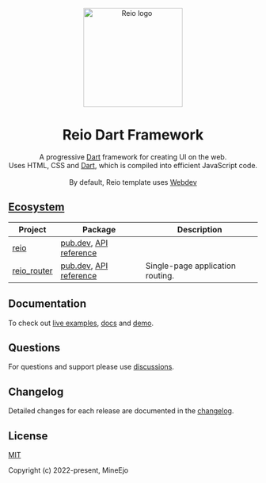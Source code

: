 <p align="center">
  <a href="https://reiodart.vercel.app/">
    <img width="200" src="https://raw.githubusercontent.com/MineEjo/reiodart/master/assets/reio_icon.png" alt="Reio logo">
  </a>
</p>

<h1 align="center">Reio Dart Framework</h1>

<p align="center">
  A progressive <a href="https://dart.dev/">Dart</a> framework for creating UI on the web. <br>
  Uses HTML, CSS and <a href="https://dart.dev/">Dart</a>, which is compiled into efficient JavaScript code.
  <br><br>
  By default, Reio template uses <a href="https://web.dev/">Webdev</a>
</p>

## [Ecosystem](https://github.com/MineEjo/reiodart/blob/master/.reio/ecosystem.md)

| Project       | Package                                                                                                             | Description                      |
|---------------|---------------------------------------------------------------------------------------------------------------------|----------------------------------|
| [reio]        | [pub.dev](https://pub.dev/packages/reio), [API reference](https://pub.dev/documentation/reio/latest/)               |                                  |
| [reio_router] | [pub.dev](https://pub.dev/packages/reio_router), [API reference](https://pub.dev/documentation/reio_router/latest/) | Single-page application routing. |

[reio]: https://github.com/MineEjo/reiodart/tree/master/core
[reio_router]: https://github.com/MineEjo/reiodart/tree/master/packages/router

## Documentation

To check out [live examples](https://reiodart.vercel.app/), [docs](https://mineejo.github.io/reiodart/)
and [demo](https://github.com/MineEjo/reiodart-demo).

## Questions

For questions and support please use [discussions](https://github.com/MineEjo/reiodart/discussions).

## Changelog

Detailed changes for each release are documented in
the [changelog](https://github.com/MineEjo/reiodart/blob/master/CHANGELOG.md).

## License

[MIT](https://opensource.org/licenses/MIT)

Copyright (c) 2022-present, MineEjo

